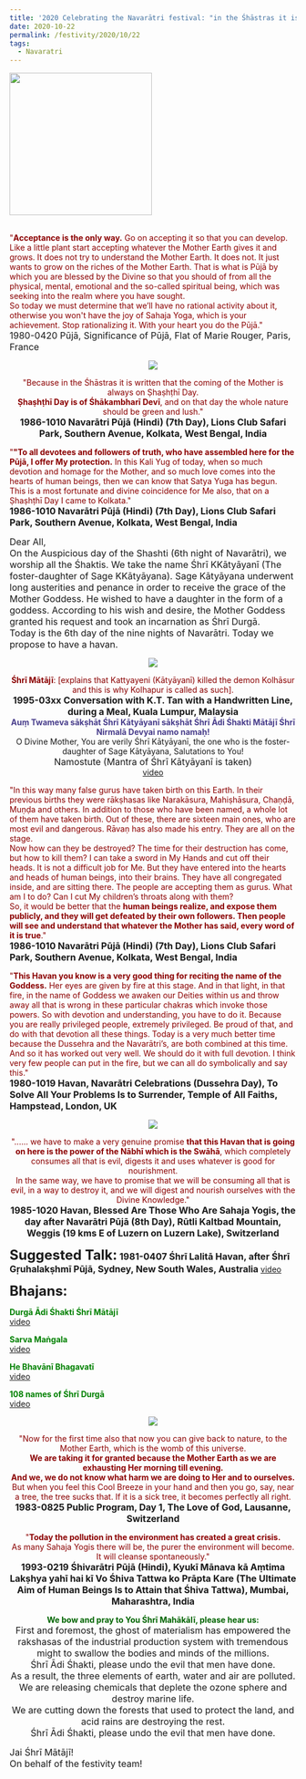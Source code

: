 ```yaml
---
title: '2020 Celebrating the Navarātri festival: "in the Śhāstras it is written that the coming of the Mother is always on Ṣhaṣhṭhī Day. Ṣhaṣhṭhī Day is of Śhākambharī Devī" '
date: 2020-10-22
permalink: /festivity/2020/10/22
tags:
  - Navaratri
---
```


<div style="text-align: left"><img src="/images/image00.png" width="250" /></div><br>

<p>
<font color="DarkRed">"<b>Acceptance is the only way.</b> Go on accepting it so that you can develop. Like a little plant start accepting whatever the Mother Earth gives it and grows. It does not try to understand the Mother Earth. It does not. It just wants to grow on the riches of the Mother Earth. That is what is Pūjā by which you are blessed by the Divine so that you should of from all the physical, mental, emotional and the so-called spiritual being, which was seeking into the realm where you have sought.<br> 
So today we must determine that we’ll have no rational activity about it, otherwise you won't have the joy of Sahaja Yoga, which is your achievement. Stop rationalizing it. With your heart you do the Pūjā."</font><br>
<font size="+0">1980-0420 Pūjā, Significance of Pūjā, Flat of Marie Rouger, Paris, France<b></b></font>
</p>

<div style="text-align: center"><img src="/images/image528.png" /></div>

<p style="text-align:center;">
<font color="DarkRed">"Because in the Śhāstras it is written that the coming of the Mother is always on Ṣhaṣhṭhī Day.<br> 
<b>Ṣhaṣhṭhī Day is of Śhākambharī Devī</b>, and on that day the whole nature should be green and lush."</b></font><br>
<font size="+0"><b>1986-1010 Navarātri Pūjā (Hindi) (7th Day), Lions Club Safari Park, Southern Avenue, Kolkata, West Bengal, India</b></font>
</p>

<p>
<font color="DarkRed">"<b>"To all devotees and followers of truth, who have assembled here for the Pūjā, I offer My protection.</b> In this Kali Yug of today, when so much devotion and homage for the Mother, and so much love comes into the hearts of human beings, then we can know that Satya Yuga has begun.<br>
This is a most fortunate and divine coincidence for Me also, that on a Ṣhaṣhṭhī Day I came to Kolkata."</font><br>
<font size="+0"><b>1986-1010 Navarātri Pūjā (Hindi) (7th Day), Lions Club Safari Park, Southern Avenue, Kolkata, West Bengal, India</b></font>
</p>

<p>
<font size="+0">Dear All,<br>
On the Auspicious day of the Shashti (6th night of Navarātri), we worship all the Śhaktis. We take the name Śhrī KKātyāyanī (The foster-daughter of Sage KKātyāyana). Sage Kātyāyana underwent long austerities and penance in order to receive the grace of the Mother Goddess. He wished to have a daughter in the form of a goddess. According to his wish and desire, the Mother Goddess granted his request and took an incarnation as Śhrī Durgā.<br> 
Today is the 6th day of the nine nights of Navarātri. Today we propose to have a havan.</font>
</p>

<div style="text-align: center"><img src="/images/image529.png" /></div>

<p style=" text-align:center;">
<font color="DarkRed"><b>Śhrī Mātājī</b>: [explains that Kattyayeni (Kātyāyanī) killed the demon Kolhāsur and this is why Kolhapur is called as such].</font><br>
<font size="+0"><b>1995-03xx Conversation with K.T. Tan with a Handwritten Line, during a Meal, Kuala Lumpur, Malaysia</b></font><br>
<font color="DarkSlateBlue"><b>Auṃ Twameva sākṣhāt Śhrī Kātyāyanī sākṣhāt Śhrī Ādi Śhakti Mātājī Śhrī Nirmalā Devyai namo namaḥ!</b></font><br>
O Divine Mother, You are verily Śhrī Kātyāyanī, the one who is the foster-daughter of Sage Kātyāyana, Salutations to You!<br>
<font size="+0">Namostute (Mantra of Śhrī Kātyāyanī is taken)</font><br>
<a href="https://seven-teams.github.io/Videos_Links.html">video</a>
</p>

<p>
<font color="DarkRed">"In this way many false gurus have taken birth on this Earth. In their previous births they were rākṣhasas like Narakāsura, Mahiṣhāsura, Chaṇḍā, Muṇḍa and others. In addition to those who have been named, a whole lot of them have taken birth. Out of these, there are sixteen main ones, who are most evil and dangerous. Rāvaṇ has also made his entry. They are all on the stage.<br>
Now how can they be destroyed? The time for their destruction has come, but how to kill them? I can take a sword in My Hands and cut off their heads. It is not a difficult job for Me. But they have entered into the hearts and heads of human beings, into their brains. They have all congregated inside, and are sitting there. The people are accepting them as gurus. What am I to do? Can I cut My children’s throats along with them?<br>
So, it would be better that the <b>human beings realize, and expose them publicly, and they will get defeated by their own followers. Then people will see and understand that whatever the Mother has said, every word of it is true</b>."</font><br>
<font size="+0"><b>1986-1010 Navarātri Pūjā (Hindi) (7th Day), Lions Club Safari Park, Southern Avenue, Kolkata, West Bengal, India</b></font>
</p>

<p>
<font color="DarkRed">"<b>This Havan you know is a very good thing for reciting the name of the Goddess.</b> Her eyes are given by fire at this stage. And in that light, in that fire, in the name of Goddess we awaken our Deities within us and throw away all that is wrong in these particular chakras which invoke those powers. So with devotion and understanding, you have to do it. Because you are really privileged people, extremely privileged. Be proud of that, and do with that devotion all these things. Today is a very much better time because the Dussehra and the Navarātri’s, are both combined at this time. And so it has worked out very well. We should do it with full devotion. I think very few people can put in the fire, but we can all do symbolically and say this."</font><br>
<font size="+0"><b>1980-1019 Havan, Navarātri Celebrations (Dussehra Day), To Solve All Your Problems Is to Surrender, Temple of All Faiths, Hampstead, London, UK</b></font>
</p>

<div style="text-align: center"><img src="/images/image530.png" /></div>

<p style="text-align:center;">
<font color="DarkRed">"...... we have to make a very genuine promise <b>that this Havan that is going on here is the power of the Nābhī which is the Swāhā</b>, which completely consumes all that is evil, digests it and uses whatever is good for nourishment.<br>
In the same way, we have to promise that we will be consuming all that is evil, in a way to destroy it, and we will digest and nourish ourselves with the Divine Knowledge."</font><br>
<font size="+0"><b>1985-1020 Havan, Blessed Are Those Who Are Sahaja Yogis, the day after Navarātri Pūjā (8th Day), Rūtli Kaltbad Mountain, Weggis (19 kms E of Luzern on Luzern Lake), Switzerland</b></font>
</p>

<font size="+2"><b>Suggested Talk:</b></font> 
<font size="+0"><b>1981-0407 Śhrī Lalitā Havan, after Śhrī Gṛuhalakṣhmī Pūjā, Sydney, New South Wales, Australia</b></font>
<a href="https://seven-teams.github.io/Videos_Links.html"> video</a><br>

<font size="+2"><b>Bhajans:</b></font>

<p>
<font color="green"><b>Durgā Ādi Śhakti Śhrī Mātājī</b></font><br>
<a href="https://seven-teams.github.io/Videos_Links.html">video</a>
</p>
 
<p>
<font color="green"><b>Sarva Maṅgala</b></font><br>
<a href="https://www.youtube.com/watch?v=Muz4_qCjghQ&ab_channel=SahajaYoga">video</a> 
</p>

<p>
<font color="green"><b>He Bhavānī Bhagavatī </b></font><br>
<a href="https://www.youtube.com/watch?v=lA1ePxfg-Sc&ab_channel=SahajaYoga">video</a> 
</p>

<p>
<font color="green"><b>108 names of Śhrī Durgā</b></font><br>
<a href="https://www.youtube.com/watch?v=CnQgic6aK7E&ab_channel=SahajayogaCulture">video</a> 
</p>

<div style="text-align: center"><img src="/images/image531.png" /></div>

<p style="text-align:center;">
<font color="DarkRed">"Now for the first time also that now you can give back to nature, to the Mother Earth, which is the womb of this universe.<br>
<b>We are taking it for granted because the Mother Earth as we are exhausting Her morning till evening.<br>
And we, we do not know what harm we are doing to Her and to ourselves.</b><br>
But when you feel this Cool Breeze in your hand and then you go, say, near a tree, the tree sucks that. If it is a sick tree, it becomes perfectly all right.</font><br>
<font size="+0"><b>1983-0825 Public Program, Day 1, The Love of God, Lausanne, Switzerland</b></font>
</p>

<p style="text-align:center;">
<font color="DarkRed">"<b>Today the pollution in the environment has created a great crisis.</b><br>
As many Sahaja Yogis there will be, the purer the environment will become. 
It will cleanse spontaneously."</font><br>
<font size="+0"><b>1993-0219 Śhivarātri Pūjā (Hindi), Kyukī Mānava kā Aṃtima Lakṣhya yahī hai kī Vo Śhiva Tattwa ko Prāpta Kare (The Ultimate Aim of Human Beings Is to Attain that Śhiva Tattwa), Mumbai, Maharashtra, India</b></font>
</p>

<p style="text-align:center;">
<font color="DarkGreen"><b>We bow and pray to You Śhrī Mahākālī, please hear us:</b></font><br>
<font size="+0"> First and foremost, the ghost of materialism has empowered the rakshasas of the industrial production system with tremendous might to swallow the bodies and minds of the millions.<br>
Śhrī Ādi Śhakti, please undo the evil that men have done.<br> 
As a result, the three elements of earth, water and air are polluted. We are releasing chemicals that deplete the ozone sphere and destroy marine life.<br>
We are cutting down the forests that used to protect the land, and acid rains are destroying the rest.<br>
Śhrī Ādi Śhakti, please undo the evil that men have done.</font>
</p>

<p>
<font size="+0">Jai Śhrī Mātājī!<br>
On behalf of the festivity team!</font>
</p>